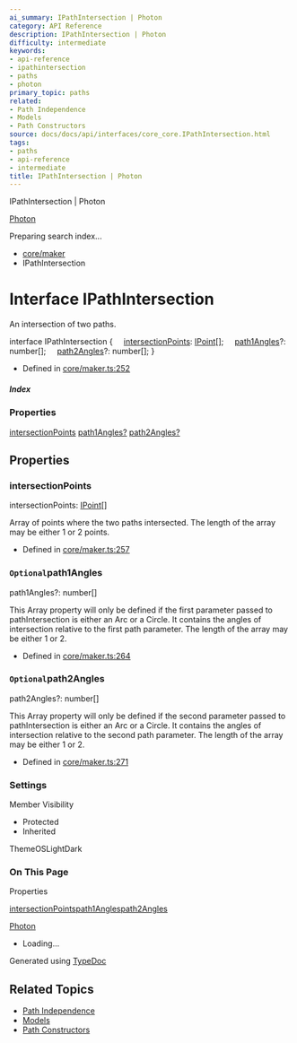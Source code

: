 ```yaml
---
ai_summary: IPathIntersection | Photon
category: API Reference
description: IPathIntersection | Photon
difficulty: intermediate
keywords:
- api-reference
- ipathintersection
- paths
- photon
primary_topic: paths
related:
- Path Independence
- Models
- Path Constructors
source: docs/docs/api/interfaces/core_core.IPathIntersection.html
tags:
- paths
- api-reference
- intermediate
title: IPathIntersection | Photon
---
```

IPathIntersection | Photon

[Photon](../index.md)




Preparing search index...

* [core/maker](../modules/core_core.md)
* IPathIntersection

# Interface IPathIntersection

An intersection of two paths.

interface IPathIntersection {
    [intersectionPoints](#intersectionpoints): [IPoint](core_schema.IPoint.md)[];
    [path1Angles](#path1angles)?: number[];
    [path2Angles](#path2angles)?: number[];
}

* Defined in [core/maker.ts:252](https://github.com/mwhite454/photon/blob/main/packages/photon/src/core/maker.ts#L252)

##### Index

### Properties

[intersectionPoints](#intersectionpoints)
[path1Angles?](#path1angles)
[path2Angles?](#path2angles)

## Properties

### intersectionPoints

intersectionPoints: [IPoint](core_schema.IPoint.md)[]

Array of points where the two paths intersected. The length of the array may be either 1 or 2 points.

* Defined in [core/maker.ts:257](https://github.com/mwhite454/photon/blob/main/packages/photon/src/core/maker.ts#L257)

### `Optional`path1Angles

path1Angles?: number[]

This Array property will only be defined if the first parameter passed to pathIntersection is either an Arc or a Circle.
It contains the angles of intersection relative to the first path parameter.
The length of the array may be either 1 or 2.

* Defined in [core/maker.ts:264](https://github.com/mwhite454/photon/blob/main/packages/photon/src/core/maker.ts#L264)

### `Optional`path2Angles

path2Angles?: number[]

This Array property will only be defined if the second parameter passed to pathIntersection is either an Arc or a Circle.
It contains the angles of intersection relative to the second path parameter.
The length of the array may be either 1 or 2.

* Defined in [core/maker.ts:271](https://github.com/mwhite454/photon/blob/main/packages/photon/src/core/maker.ts#L271)

### Settings

Member Visibility

* Protected
* Inherited

ThemeOSLightDark

### On This Page

Properties

[intersectionPoints](#intersectionpoints)[path1Angles](#path1angles)[path2Angles](#path2angles)

[Photon](../index.md)

* Loading...

Generated using [TypeDoc](https://typedoc.org/)

## Related Topics

- [Path Independence](../index.md)
- [Models](../index.md)
- [Path Constructors](../index.md)
